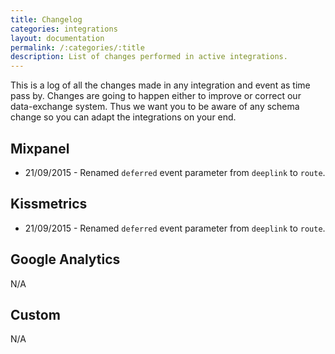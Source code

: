 ```yaml
---
title: Changelog
categories: integrations
layout: documentation
permalink: /:categories/:title
description: List of changes performed in active integrations.
---
```


This is a log of all the changes made in any integration and event as time
pass by. Changes are going to happen either to improve or correct our data-exchange system. Thus we
want you to be aware of any schema change so you can adapt the integrations on your end.

## Mixpanel

- 21/09/2015 - Renamed `deferred` event parameter from `deeplink` to `route`.

## Kissmetrics

- 21/09/2015 - Renamed `deferred` event parameter from `deeplink` to `route`.

## Google Analytics

N/A

## Custom

N/A
